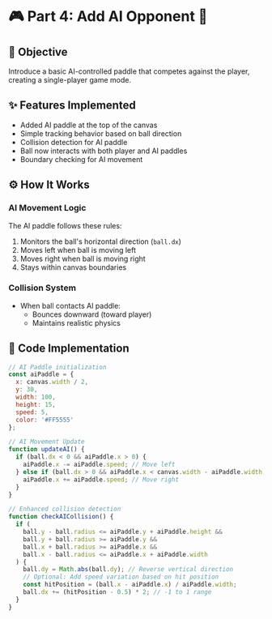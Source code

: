 # 🎮 Part 4: Add AI Opponent 🤖

## 🎯 Objective
Introduce a basic AI-controlled paddle that competes against the player, creating a single-player game mode.

## ✨ Features Implemented
- Added AI paddle at the top of the canvas
- Simple tracking behavior based on ball direction
- Collision detection for AI paddle
- Ball now interacts with both player and AI paddles
- Boundary checking for AI movement

## ⚙️ How It Works

### AI Movement Logic
The AI paddle follows these rules:
1. Monitors the ball's horizontal direction (`ball.dx`)
2. Moves left when ball is moving left
3. Moves right when ball is moving right
4. Stays within canvas boundaries

### Collision System
- When ball contacts AI paddle:
  - Bounces downward (toward player)
  - Maintains realistic physics

## 📝 Code Implementation

```javascript
// AI Paddle initialization
const aiPaddle = {
  x: canvas.width / 2,
  y: 30,
  width: 100,
  height: 15,
  speed: 5,
  color: '#FF5555'
};

// AI Movement Update
function updateAI() {
  if (ball.dx < 0 && aiPaddle.x > 0) {
    aiPaddle.x -= aiPaddle.speed; // Move left
  } else if (ball.dx > 0 && aiPaddle.x < canvas.width - aiPaddle.width) {
    aiPaddle.x += aiPaddle.speed; // Move right
  }
}

// Enhanced collision detection
function checkAICollision() {
  if (
    ball.y - ball.radius <= aiPaddle.y + aiPaddle.height &&
    ball.y + ball.radius >= aiPaddle.y &&
    ball.x + ball.radius >= aiPaddle.x &&
    ball.x - ball.radius <= aiPaddle.x + aiPaddle.width
  ) {
    ball.dy = Math.abs(ball.dy); // Reverse vertical direction
    // Optional: Add speed variation based on hit position
    const hitPosition = (ball.x - aiPaddle.x) / aiPaddle.width;
    ball.dx += (hitPosition - 0.5) * 2; // -1 to 1 range
  }
}
